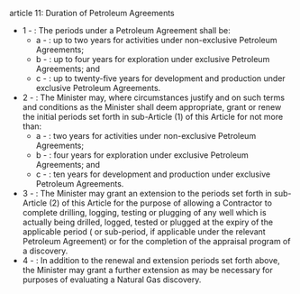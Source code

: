 article 11: Duration of Petroleum Agreements 

<ul>
			<li>1 - : The periods under a Petroleum Agreement shall be: <ul>
						<li>a - : up to two years for activities under non-exclusive Petroleum Agreements; <ul>
						</ul></li>						<li>b - : up to four years for exploration under exclusive Petroleum Agreements; and <ul>
						</ul></li>						<li>c - : up to twenty-five years for development and production under exclusive Petroleum Agreements. <ul>
						</ul></li>			</ul></li>			<li>2 - : The Minister may, where circumstances justify and on such terms and conditions as the Minister shall deem appropriate, grant or renew the initial periods set forth in sub-Article (1) of this Article for not more than: <ul>
						<li>a - : two years for activities under non-exclusive Petroleum Agreements; <ul>
						</ul></li>						<li>b - : four years for exploration under exclusive Petroleum Agreements; and <ul>
						</ul></li>						<li>c - : ten years for development and production under exclusive Petroleum Agreements. <ul>
						</ul></li>			</ul></li>			<li>3 - : The Minister may grant an extension to the periods set forth in sub- Article (2) of this Article for the purpose of allowing a Contractor to complete drilling, logging, testing or plugging of any well which is actually being drilled, logged, tested or plugged at the expiry of the applicable period ( or sub-period, if applicable under the relevant Petroleum Agreement) or for the completion of the appraisal program of a discovery. <ul>
			</ul></li>			<li>4 - : In addition to the renewal and extension periods set forth above, the Minister may grant a further extension as may be necessary for purposes of evaluating a Natural Gas discovery.<ul>
			</ul></li></ul>
